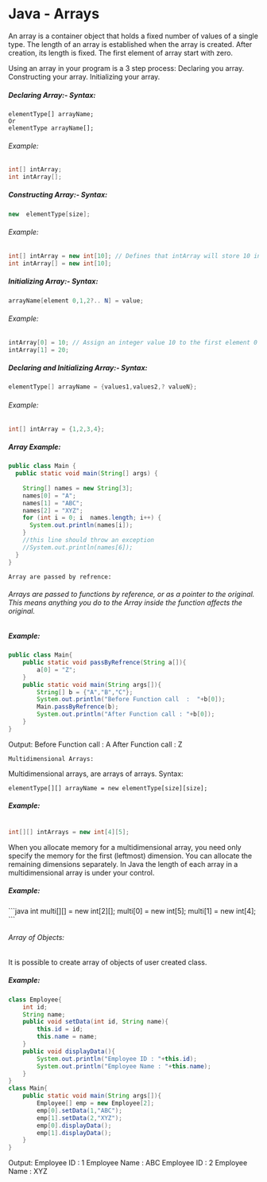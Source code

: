 <h1>Java - Arrays</h1>

An array is a container object that holds a fixed number of values of a single type. The length of an array is established when the array is created. After creation, its length is fixed.
The first element of array start with zero.
 
Using an array in your program is a 3 step process:
Declaring you array.
Constructing your array.
Initializing your array.
 
<h5>Declaring Array:-
Syntax:</h5>


```
elementType[] arrayName;
Or
elementType arrayName[];
```

 
<h6>Example:</h6>

```java
int[] intArray;
int intArray[];
```
 
<h5>Constructing Array:-
Syntax:</h5>

```java
new  elementType[size];
```
 
<h6>Example:</h6>

```java
int[] intArray = new int[10]; // Defines that intArray will store 10 integer values
int intArray[] = new int[10];
```
 
<h5>Initializing Array:-
Syntax:</h5>

```java
arrayName[element 0,1,2?.. N] = value;
```
 
<h6>Example:</h6>

```java
intArray[0] = 10; // Assign an integer value 10 to the first element 0 of the array
intArray[1] = 20;
```

 
<h5>Declaring and Initializing Array:-
Syntax:</h5>

```java
elementType[] arrayName = {values1,values2,? valueN};
```
 
<h6>Example:</h6>

```java
int[] intArray = {1,2,3,4};
```
 
<h5>Array Example:</h5>

```java
public class Main {
  public static void main(String[] args) {
   
    String[] names = new String[3];
    names[0] = "A";
    names[1] = "ABC";
    names[2] = "XYZ";
    for (int i = 0; i  names.length; i++) {
      System.out.println(names[i]);
    }
    //this line should throw an exception
    //System.out.println(names[6]);
  }
}
```
```
Array are passed by refrence:
```

<h6>Arrays are passed to functions by reference, or as a pointer to the original. This means anything you do to the Array inside the function affects the original.
</h6>

<h5>Example:</h5>

```java
public class Main{
	public static void passByRefrence(String a[]){
		a[0] = "Z";
	}
	public static void main(String args[]){
		String[] b = {"A","B","C"};
		System.out.println("Before Function call  :  "+b[0]);
		Main.passByRefrence(b);
		System.out.println("After Function call : "+b[0]);
	}
}
```

Output:
Before Function call : A
After Function call : Z

 ```
Multidimensional Arrays:
```

Multidimensional arrays, are arrays of arrays.
Syntax:

```
elementType[][] arrayName = new elementType[size][size];
```
<h5>Example:</h5>

```java

int[][] intArrays = new int[4][5];
```
 
When you allocate memory for a multidimensional array, you need only specify the memory for the first (leftmost) dimension.
You can allocate the remaining dimensions separately.
In Java the length of each array in a multidimensional array is under your control.

<h5>Example:
</h5>
```java
int multi[][] = new int[2][];
multi[0] = new int[5];
multi[1] = new int[4];
```
 
<h6>Array of Objects:</h6>

It is possible to create array of objects of user created class.

<h5>Example:</h5>

```java
class Employee{
	int id;
	String name;
	public void setData(int id, String name){
		this.id = id;
		this.name = name;
	}
	public void displayData(){
		System.out.println("Employee ID : "+this.id);
		System.out.println("Employee Name : "+this.name);
	}
}
class Main{
	public static void main(String args[]){
		Employee[] emp = new Employee[2];
		emp[0].setData(1,"ABC");
		emp[1].setData(2,"XYZ");
		emp[0].displayData();
		emp[1].displayData();
	}
}
```


Output:
Employee ID : 1
Employee Name : ABC
Employee ID : 2
Employee Name : XYZ